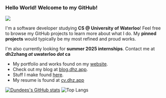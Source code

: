 ### Hello World! Welcome to my GitHub!
![](https://komarev.com/ghpvc/?username=dundeezhang)

I'm a software developer studying **CS @ University of Waterloo**! Feel free to browse my GitHub projects to learn more about what I do. My **pinned projects** would typically be my most refined and proud works.

I'm also currently looking for **summer 2025 internships**. Contact me at **dh2zhang _at_ uwaterloo _dot_ ca**

- My portfolio and works found on my [website](https://dundeezhang.com).
- Check out my blog at [blog.dhz.app](https://blog.dhz.app).
- Stuff I make found [here](https://dhz.app).
- My resume is found at [cv.dhz.app](https://cv.dhz.app)

[![Dundees's GitHub stats](https://github-readme-stats.vercel.app/api?username=dundeezhang&show_icons=true&theme=tokyonight)](https://github.com/dundeezhang/github-readme-stats) ![Top Langs](https://github-readme-stats.vercel.app/api/top-langs/?username=dundeezhang&show_icons=true&theme=tokyonight&layout=donut)
